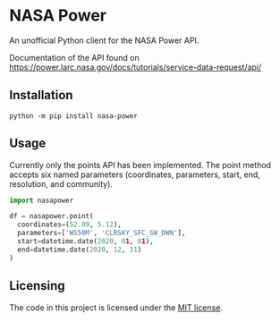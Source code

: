 # NASA Power

An unofficial Python client for the NASA Power API.

Documentation of the API found on https://power.larc.nasa.gov/docs/tutorials/service-data-request/api/

## Installation

```
python -m pip install nasa-power
```

## Usage

Currently only the points API has been implemented. The point method accepts six named parameters (coordinates, parameters, start, end, resolution, and community).

```py
import nasapower

df = nasapower.point(
  coordinates=(52.09, 5.12),
  parameters=['WS50M', 'CLRSKY_SFC_SW_DWN'],
  start=datetime.date(2020, 01, 01),
  end=datetime.date(2020, 12, 31)
)
```

## Licensing

The code in this project is licensed under the [MIT license](https://github.com/RubenVanEldik/nasa-power/blob/main/LICENSE).
